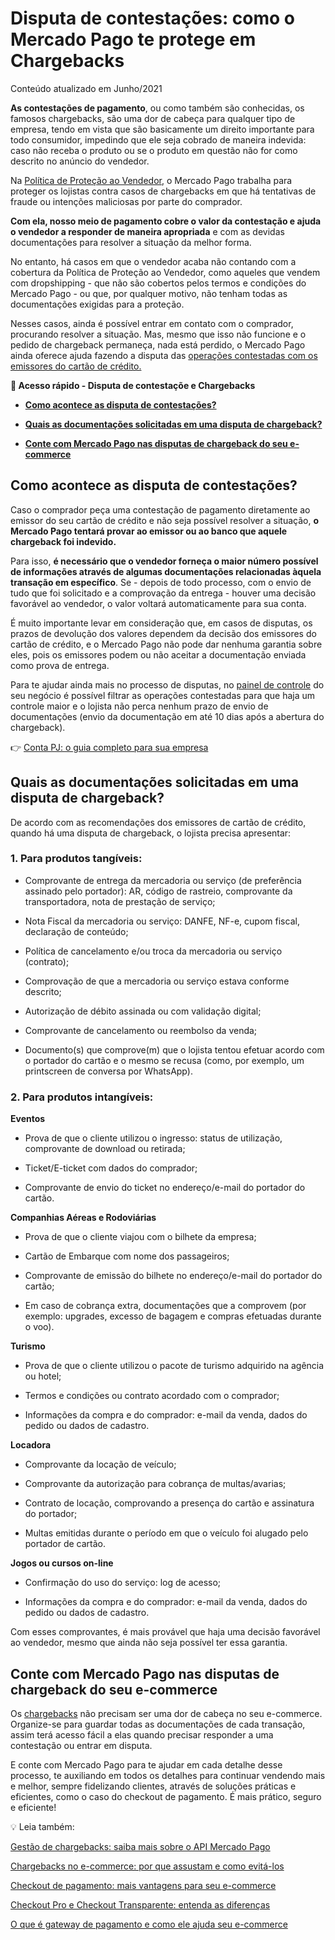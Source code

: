 # Disputa de contestações: como o Mercado Pago te protege em Chargebacks

Conteúdo atualizado em Junho/2021

**As contestações de pagamento**, ou como também são conhecidas, os famosos chargebacks, são uma dor de cabeça para qualquer tipo de empresa, tendo em vista que são basicamente um direito importante para todo consumidor, impedindo que ele seja cobrado de maneira indevida: caso não receba o produto ou se o produto em questão não for como descrito no anúncio do vendedor.

Na [Política de Proteção ao Vendedor](https://meubolso.mercadopago.com.br/programa-de-protecao-ao-vendedor-entenda-a-importancia-para-proteger-quem-vende-e-garantir-beneficios-para-quem-compra), o Mercado Pago trabalha para proteger os lojistas contra casos de chargebacks em que há tentativas de fraude ou intenções maliciosas por parte do comprador.

**Com ela, nosso meio de pagamento cobre o valor da contestação e ajuda o vendedor a responder de maneira apropriada** e com as devidas documentações para resolver a situação da melhor forma.

No entanto, há casos em que o vendedor acaba não contando com a cobertura da Política de Proteção ao Vendedor, como aqueles que vendem com dropshipping - que não são cobertos pelos termos e condições do Mercado Pago - ou que, por qualquer motivo, não tenham todas as documentações exigidas para a proteção.

Nesses casos, ainda é possível entrar em contato com o comprador, procurando resolver a situação. Mas, mesmo que isso não funcione e o pedido de chargeback permaneça, nada está perdido, o Mercado Pago ainda oferece ajuda fazendo a disputa das [operações contestadas com os emissores do cartão de crédito.](https://empreendedores.mercadopago.com.br/como-lidar-com-as-recusas-de-pagamento-do-cartao-de-credito-no-seu-e-commerce)

**💙 Acesso rápido - Disputa de contestaçõe e Chargebacks**

- **[Como acontece as disputa de contestações?](#um)**

- **[Quais as documentações solicitadas em uma disputa de chargeback?](#dois)[](#quatro)**

- **[Conte com Mercado Pago nas disputas de chargeback do seu e-commerce](#dez)**

[](#)
## Como acontece as disputa de contestações?

Caso o comprador peça uma contestação de pagamento diretamente ao emissor do seu cartão de crédito e não seja possível resolver a situação, **o Mercado Pago tentará provar ao emissor ou ao banco que aquele chargeback foi indevido.**

Para isso, **é necessário que o vendedor forneça o maior número possível de informações através de algumas documentações relacionadas àquela transação em específico**. Se - depois de todo processo, com o envio de tudo que foi solicitado e a comprovação da entrega - houver uma decisão favorável ao vendedor, o valor voltará automaticamente para sua conta.

É muito importante levar em consideração que, em casos de disputas, os prazos de devolução dos valores dependem da decisão dos emissores do cartão de crédito, e o Mercado Pago não pode dar nenhuma garantia sobre eles, pois os emissores podem ou não aceitar a documentação enviada como prova de entrega.

Para te ajudar ainda mais no processo de disputas, no [painel de controle](https://meubolso.mercadopago.com.br/melhore-a-gestao-do-seu-negocio-com-o-dashboard-do-mercado-pago) do seu negócio é possível filtrar as operações contestadas para que haja um controle maior e o lojista não perca nenhum prazo de envio de documentações (envio da documentação em até 10 dias após a abertura do chargeback).

👉 [Conta PJ: o guia completo para sua empresa](https://meubolso.mercadopago.com.br/guia-completo-para-conta-pj)

[](#)
## Quais as documentações solicitadas em uma disputa de chargeback?

De acordo com as recomendações dos emissores de cartão de crédito, quando há uma disputa de chargeback, o lojista precisa apresentar:

### 1. Para produtos tangíveis:

- Comprovante de entrega da mercadoria ou serviço (de preferência assinado pelo portador): AR, código de rastreio, comprovante da transportadora, nota de prestação de serviço;

- Nota Fiscal da mercadoria ou serviço: DANFE, NF-e, cupom fiscal, declaração de conteúdo;

- Política de cancelamento e/ou troca da mercadoria ou serviço (contrato);

- Comprovação de que a mercadoria ou serviço estava conforme descrito;

- Autorização de débito assinada ou com validação digital;

- Comprovante de cancelamento ou reembolso da venda;

- Documento(s) que comprove(m) que o lojista tentou efetuar acordo com o portador do cartão e o mesmo se recusa (como, por exemplo, um printscreen de conversa por WhatsApp).

### 

### 2. Para produtos intangíveis:

**Eventos**

- Prova de que o cliente utilizou o ingresso: status de utilização, comprovante de download ou retirada;

- Ticket/E-ticket com dados do comprador;

- Comprovante de envio do ticket no endereço/e-mail do portador do cartão.

**Companhias Aéreas e Rodoviárias**

- Prova de que o cliente viajou com o bilhete da empresa;

- Cartão de Embarque com nome dos passageiros;

- Comprovante de emissão do bilhete no endereço/e-mail do portador do cartão;

- Em caso de cobrança extra, documentações que a comprovem (por exemplo: upgrades, excesso de bagagem e compras efetuadas durante o voo).

**Turismo**

- Prova de que o cliente utilizou o pacote de turismo adquirido na agência ou hotel;

- Termos e condições ou contrato acordado com o comprador; 

- Informações da compra e do comprador: e-mail da venda, dados do pedido ou dados de cadastro.

**Locadora**

- Comprovante da locação de veículo; 

- Comprovante da autorização para cobrança de multas/avarias;

- Contrato de locação, comprovando a presença do cartão e assinatura do portador;

- Multas emitidas durante o período em que o veículo foi alugado pelo portador de cartão.

**Jogos ou cursos on-line**

- Confirmação do uso do serviço: log de acesso;

- Informações da compra e do comprador: e-mail da venda, dados do pedido ou dados de cadastro.

Com esses comprovantes, é mais provável que haja uma decisão favorável ao vendedor, mesmo que ainda não seja possível ter essa garantia.

[](#)
## Conte com Mercado Pago nas disputas de chargeback do seu e-commerce

Os [chargebacks](https://meubolso.mercadopago.com.br/vendas-com-mercado-pago-o-que-sao-chargebacks-e-o-que-fazer-ao-recebe-los) não precisam ser uma dor de cabeça no seu e-commerce. Organize-se para guardar todas as documentações de cada transação, assim terá acesso fácil a elas quando precisar responder a uma contestação ou entrar em disputa.

E conte com Mercado Pago para te ajudar em cada detalhe desse processo, te auxiliando em todos os detalhes para continuar vendendo mais e melhor, sempre fidelizando clientes, através de soluções práticas e eficientes, como o caso do checkout de pagamento. É mais prático, seguro e eficiente!

💡 Leia também:

[Gestão de chargebacks: saiba mais sobre o API Mercado Pago](https://meubolso.mercadopago.com.br/gestao-de-chargebacks-api-mercado-pago)

[Chargebacks no e-commerce: por que assustam e como evitá-los](https://meubolso.mercadopago.com.br/chargebacks-por-que-assustam-tanto-e-como-evita-los-no-seu-e-commerce)

[Checkout de pagamento: mais vantagens para seu e-commerce](https://meubolso.mercadopago.com.br/vantagens-cobrar-com-checkout)

[Checkout Pro e Checkout Transparente: entenda as diferenças](https://meubolso.mercadopago.com.br/checkout-mercado-pago-e-checkout-transparente-entenda-as-diferencas)

[O que é gateway de pagamento e como ele ajuda seu e-commerce](https://meubolso.mercadopago.com.br/o-que-e-gateway-de-pagamento-e-como-ele-ajuda-e-commerce)